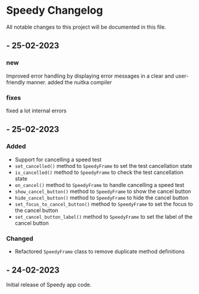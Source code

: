 # Speedy Changelog

All notable changes to this project will be documented in this file. 

## - 25-02-2023

### new

Improved error handling by displaying error messages in a clear and user-friendly manner.
added the nuitka compiler

### fixes

fixed a lot internal errors

## - 25-02-2023

### Added
- Support for cancelling a speed test
- `set_cancelled()` method to `SpeedyFrame` to set the test cancellation state
- `is_cancelled()` method to `SpeedyFrame` to check the test cancellation state
- `on_cancel()` method to `SpeedyFrame` to handle cancelling a speed test
- `show_cancel_button()` method to `SpeedyFrame` to show the cancel button
- `hide_cancel_button()` method to `SpeedyFrame` to hide the cancel button
- `set_focus_to_cancel_button()` method to `SpeedyFrame` to set the focus to the cancel button
- `set_cancel_button_label()` method to `SpeedyFrame` to set the label of the cancel button

### Changed
- Refactored `SpeedyFrame` class to remove duplicate method definitions

## - 24-02-2023
Initial release of Speedy app code.

